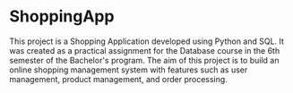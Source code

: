 # ShoppingApp

This project is a Shopping Application developed using Python and SQL. It was created as a practical assignment for the Database course in the 6th semester of the Bachelor's program. The aim of this project is to build an online shopping management system with features such as user management, product management, and order processing.
